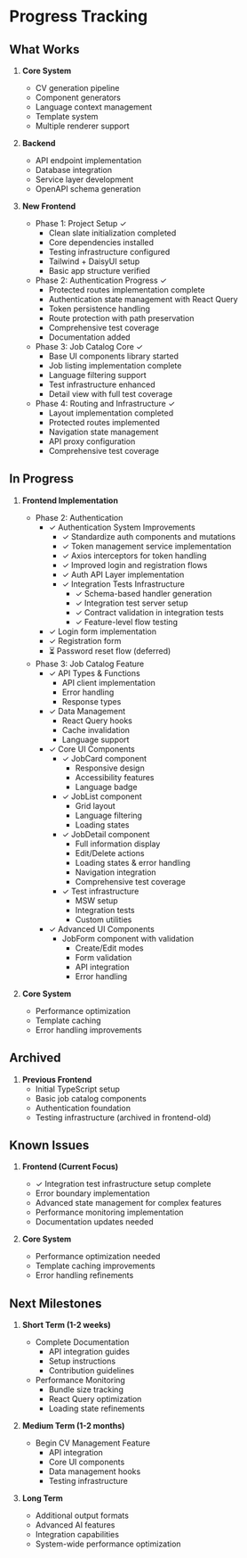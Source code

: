 # Progress Tracking

## What Works

1. **Core System**
   - CV generation pipeline
   - Component generators
   - Language context management
   - Template system
   - Multiple renderer support

2. **Backend**
   - API endpoint implementation
   - Database integration
   - Service layer development
   - OpenAPI schema generation

3. **New Frontend**
   - Phase 1: Project Setup ✓
     - Clean slate initialization completed
     - Core dependencies installed
     - Testing infrastructure configured
     - Tailwind + DaisyUI setup
     - Basic app structure verified
   - Phase 2: Authentication Progress ✓
     - Protected routes implementation complete
     - Authentication state management with React Query
     - Token persistence handling
     - Route protection with path preservation
     - Comprehensive test coverage
     - Documentation added
   - Phase 3: Job Catalog Core ✓
     - Base UI components library started
     - Job listing implementation complete
     - Language filtering support
     - Test infrastructure enhanced
     - Detail view with full test coverage
   - Phase 4: Routing and Infrastructure ✓
     - Layout implementation completed
     - Protected routes implemented
     - Navigation state management
     - API proxy configuration
     - Comprehensive test coverage

## In Progress

1. **Frontend Implementation**
   - Phase 2: Authentication
     - ✓ Authentication System Improvements
       - ✓ Standardize auth components and mutations
       - ✓ Token management service implementation
       - ✓ Axios interceptors for token handling
       - ✓ Improved login and registration flows
       - ✓ Auth API Layer implementation
       - ✓ Integration Tests Infrastructure
         - ✓ Schema-based handler generation
         - ✓ Integration test server setup
         - ✓ Contract validation in integration tests
         - ✓ Feature-level flow testing
     - ✓ Login form implementation
     - ✓ Registration form
     - ⏳ Password reset flow (deferred)
   - Phase 3: Job Catalog Feature
     - ✓ API Types & Functions
       - API client implementation
       - Error handling
       - Response types
     - ✓ Data Management
       - React Query hooks
       - Cache invalidation
       - Language support
     - ✓ Core UI Components
       - ✓ JobCard component
         - Responsive design
         - Accessibility features
         - Language badge
       - ✓ JobList component
         - Grid layout
         - Language filtering
         - Loading states
       - ✓ JobDetail component
         - Full information display
         - Edit/Delete actions
         - Loading states & error handling
         - Navigation integration
         - Comprehensive test coverage
       - ✓ Test infrastructure
         - MSW setup
         - Integration tests
         - Custom utilities
     - ✓ Advanced UI Components
       - JobForm component with validation
         - Create/Edit modes
         - Form validation
         - API integration
         - Error handling

2. **Core System**
   - Performance optimization
   - Template caching
   - Error handling improvements

## Archived

1. **Previous Frontend**
   - Initial TypeScript setup
   - Basic job catalog components
   - Authentication foundation
   - Testing infrastructure (archived in frontend-old)

## Known Issues

1. **Frontend (Current Focus)**
   - ✓ Integration test infrastructure setup complete
   - Error boundary implementation
   - Advanced state management for complex features
   - Performance monitoring implementation
   - Documentation updates needed

2. **Core System**
   - Performance optimization needed
   - Template caching improvements
   - Error handling refinements

## Next Milestones

1. **Short Term (1-2 weeks)**
   - Complete Documentation
     - API integration guides
     - Setup instructions
     - Contribution guidelines
   - Performance Monitoring
     - Bundle size tracking
     - React Query optimization
     - Loading state refinements

2. **Medium Term (1-2 months)**
   - Begin CV Management Feature
     - API integration
     - Core UI components
     - Data management hooks
     - Testing infrastructure

3. **Long Term**
   - Additional output formats
   - Advanced AI features
   - Integration capabilities
   - System-wide performance optimization
